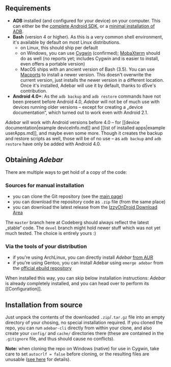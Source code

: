 ## Requirements
* **ADB** installed (and configured for your device) on your computer. This can either be the [complete Android SDK](https://developer.android.com/sdk/index.html "Android SDK at Android Developers"), or a [minimal installation of ADB](https://android.stackexchange.com/q/42474/16575 "Android.SE: Is there a minimal installation of ADB?").
* **Bash** (version 4 or higher). As this is a very common shell environment, it's available by default on most Linux distributions.
    * on Linux, this should ship per default
    * on Windows, you can use [Cygwin](https://www.cygwin.com/) (confirmed); [MobaXterm](https://mobaxterm.mobatek.net/) should do as well (no reports yet; includes Cygwin and is easier to install, even offers a portable version)
    * MacOS ships with an ancient version of Bash (3.5). You can use [Macports](https://www.macports.org/) to install a newer version. This doesn't overwrite the current version, just installs the newer version in a different location. Once it's installed, Adebar will use it by default, thanks to d5ve's contribution.
* **Android 4.0+**: As the `adb backup` and `adb restore` commands have not been present before Android 4.0, *Adebar* will not be of much use with devices running older versions – except for creating a „device documentation“, which turned out to work even with Android 2.1.

*Adebar* will work with Android versions before 4.0 – for [[device documentation|example deviceInfo.md]] and [[list of installed apps|example userApps.md]], and maybe even some more. Though it creates the backup and restore scripts as well, those will be of no use – as `adb backup` and `adb restore` have only be added with Android 4.0.


## Obtaining *Adebar*
There are multiple ways to get hold of a copy of the code:

### Sources for manual installation
* you can clone the Git repository (see the [main page](https://codeberg.org/izzy/Adebar "Adebar at Codeberg"))
* you can download the repository code as `.zip` file (from the same place)
* you can download the latest release from the [IzzyOnDroid Download Area](https://android.izzysoft.de/downloads "IzzyOnDroid Download Area")

The `master` branch here at Codeberg should always reflect the latest „stable“ code. The `devel` branch might hold newer stuff which was not yet much tested. The choice is entirely yours :)

### Via the tools of your distribution
* if you're using ArchLinux, you can directly install *Adebar* [from AUR](https://aur.archlinux.org/cgit/aur.git/tree/PKGBUILD?h=adebar)
* if you're using Gentoo, you can install Adebar using `emerge adebar` from the [official ebuild repository](https://packages.gentoo.org/packages/app-mobilephone/adebar)

When installed this way, you can skip below installation instructions: *Adebar* is already completely installed, and you can head over to perform its [[Configuration]].


## Installation from source
Just unpack the contents of the downloaded `.zip`/`.tar.gz` file into an empty directory of your chosing, no special installation required. If you cloned the repo, you can run `adebar-cli` directly from within your clone, and also create your `config/` and `cache/` directories there (these are contained in the `.gitignore` file, and thus should cause no conflicts).

**Note:** when cloning the repo on Windows (native) for use in Cygwin, take care to set `autocrlf = false` before cloning, or the resulting files are unusable ([see here](https://codeberg.org/izzy/Adebar/issues/7#issuecomment-245275208) for details).
